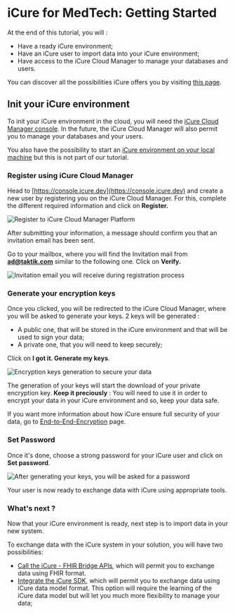 # iCure for MedTech: Getting Started
At the end of this tutorial, you will : 
- Have a ready iCure environment; 
- Have an iCure user to import data into your iCure environment;
- Have access to the iCure Cloud Manager to manage your databases and users. 

You can discover all the possibilities iCure offers you by visiting [this page](../../../../README.md).

## Init your iCure environment
To init your iCure environment in the cloud, you will need the [iCure Cloud Manager console](../../../../get-started/use-the-console.md).
In the future, the iCure Cloud Manager will also permit you to manage your databases and your users. 

You also have the possibility to start an [iCure environment on your local machine](../../../../icure-data-stack/what-is-icure/install-icure.md) 
but this is not part of our tutorial.

### Register using iCure Cloud Manager
Head to [https://console.icure.dev](https://console.icure.dev) and create a new user by registering you on the iCure Cloud Manager. For this, complete the different required information and click on **Register.**

![Register to iCure Cloud Manager Platform](../../../../.gitbook/assets/icure\_registration\_to\_cloud\_manager.png)

After submitting your information, a message should confirm you that an invitation email has been sent. 

Go to your mailbox, where you will find the Invitation mail from **ad@taktik.com** similar to the following one. Click on **Verify.**&#x20;

![Invitation email you will receive during registration process](../../../../.gitbook/assets/icure\_registration\_email\_verification.png)

### Generate your encryption keys
Once you clicked, you will be redirected to the iCure Cloud Manager, where you will be asked to generate your keys. 
2 keys will be generated : 
- A public one, that will be stored in the iCure environment and that will be used to sign your data;
- A private one, that you will need to keep securely;

Click on **I got it. Generate my keys**.&#x20;

![Encryption keys generation to secure your data](../../../../.gitbook/assets/icure\_registration\_keys\_generation.png)

The generation of your keys will start the download of your private encryption 
key. **Keep it preciously** : You will need to use it in order to encrypt your data in your iCure environment and so, keep 
your data safe.&#x20;

If you want more information about how iCure ensure full security of your data, go to [End-to-End-Encryption](../../../end-to-end-encryption.md) page.&#x20;

### Set Password
Once it's done, choose a strong password for your iCure user and click on **Set password**.

![After generating your keys, you will be asked for a password](../../../../.gitbook/assets/icure\_registration\_set\_password.png)


&#x20;Your user is now ready to exchange data with iCure using appropriate tools. 


### What's next ? 
Now that your iCure environment is ready, next step is to import data in your new system. 

To exchange data with the iCure system in your solution, you will have two possibilities:
- [Call the iCure - FHIR Bridge APIs](medtech-in-fhir.md), which will permit you to exchange data using FHIR format.
- [Integrate the iCure SDK](medtech-using-sdk.md), which will permit you to exchange data using iCure data model format. This option will
  require the learning of the iCure data model but will let you much more flexibility to manage your data;
  